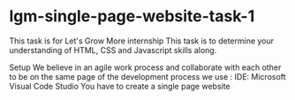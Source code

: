 # lgm-single-page-website-task-1

This task is for Let's Grow More internship
This task is to determine your understanding  of HTML, CSS and Javascript skills along.

Setup 
We believe in an agile work process and collaborate with each other to be on the same page of the development process we use : 
IDE: Microsoft Visual Code Studio 
You have to create a single page website
